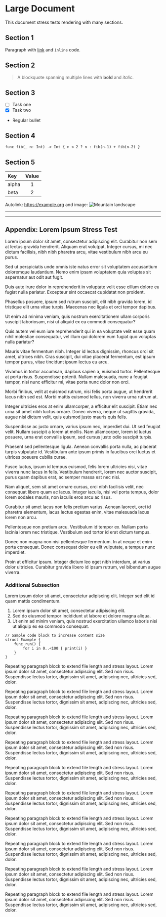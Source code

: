 # Large Document

This document stress tests rendering with many sections.

## Section 1

Paragraph with [link](https://swift.org) and `inline` code.

## Section 2

> A blockquote spanning
> multiple lines with **bold** and _italic_.

## Section 3

- [ ] Task one
- [x] Task two
- Regular bullet

## Section 4

```
func fib(_ n: Int) -> Int { n < 2 ? n : fib(n-1) + fib(n-2) }
```

## Section 5

| Key | Value |
|:----|:-----:|
| alpha | 1 |
| beta | 2 |

Autolink: <https://example.org> and image: ![Mountain landscape](https://picsum.photos/seed/genmark-long/640/360)

---

[^note]: Footnote placed at the end.

---

## Appendix: Lorem Ipsum Stress Test

Lorem ipsum dolor sit amet, consectetur adipiscing elit. Curabitur non sem at lectus gravida hendrerit. Aliquam erat volutpat. Integer cursus, mi nec dictum facilisis, nibh nibh pharetra arcu, vitae vestibulum nibh arcu eu purus.

Sed ut perspiciatis unde omnis iste natus error sit voluptatem accusantium doloremque laudantium. Nemo enim ipsam voluptatem quia voluptas sit aspernatur aut odit aut fugit.

Duis aute irure dolor in reprehenderit in voluptate velit esse cillum dolore eu fugiat nulla pariatur. Excepteur sint occaecat cupidatat non proident.

Phasellus posuere, ipsum sed rutrum suscipit, elit nibh gravida lorem, id tristique elit urna vitae turpis. Maecenas nec ligula et orci tempor dapibus.

Ut enim ad minima veniam, quis nostrum exercitationem ullam corporis suscipit laboriosam, nisi ut aliquid ex ea commodi consequatur?

Quis autem vel eum iure reprehenderit qui in ea voluptate velit esse quam nihil molestiae consequatur, vel illum qui dolorem eum fugiat quo voluptas nulla pariatur?

Mauris vitae fermentum nibh. Integer id lectus dignissim, rhoncus orci sit amet, ultrices nibh. Cras suscipit, dui vitae placerat fermentum, est ipsum tempor purus, vitae tincidunt ipsum lectus eu arcu.

Vivamus in tortor accumsan, dapibus sapien a, euismod tortor. Pellentesque at porta risus. Suspendisse potenti. Nullam malesuada, nunc a feugiat tempor, nisi nunc efficitur mi, vitae porta nunc dolor non orci.

Morbi finibus, velit at euismod rutrum, nisi felis porta augue, ut hendrerit lacus nibh sed est. Morbi mattis euismod tellus, non viverra urna rutrum at.

Integer ultricies eros at enim ullamcorper, a efficitur elit suscipit. Etiam nec urna sit amet nibh luctus ornare. Donec viverra, neque ut sagittis gravida, augue nisi dictum velit, quis euismod justo mauris quis felis.

Suspendisse ac justo ornare, varius ipsum nec, imperdiet dui. Ut sed feugiat velit. Nullam suscipit a lorem at mollis. Nam ullamcorper, lorem id luctus posuere, urna erat convallis ipsum, sed cursus justo odio suscipit turpis.

Praesent sed pellentesque ligula. Aenean convallis porta nulla, ac placerat turpis vulputate id. Vestibulum ante ipsum primis in faucibus orci luctus et ultrices posuere cubilia curae.

Fusce luctus, ipsum id tempus euismod, felis lorem ultricies nisi, vitae viverra nunc lacus in felis. Vestibulum hendrerit, lorem nec auctor suscipit, purus quam dapibus erat, ac semper massa est nec nisi.

Nam aliquet, sem sit amet ornare cursus, orci nibh facilisis velit, nec consequat libero quam ac lacus. Integer iaculis, nisl vel porta tempus, dolor lorem sodales mauris, non iaculis eros arcu ac risus.

Curabitur sit amet lacus non felis pretium varius. Aenean laoreet, orci id pharetra elementum, lacus lectus egestas enim, vitae malesuada lacus lorem non arcu.

Pellentesque non pretium arcu. Vestibulum id tempor ex. Nullam porta lacinia lorem nec tristique. Vestibulum sed tortor id erat dictum tempus.

Donec non magna non nisi pellentesque fermentum. In at neque et enim porta consequat. Donec consequat dolor eu elit vulputate, a tempus nunc imperdiet.

Proin at efficitur ipsum. Integer dictum leo eget nibh interdum, at varius dolor ultricies. Curabitur gravida libero id ipsum rutrum, vel bibendum augue viverra.

### Additional Subsection

Lorem ipsum dolor sit amet, consectetur adipiscing elit. Integer sed elit id quam mattis condimentum.

1. Lorem ipsum dolor sit amet, consectetur adipiscing elit.
2. Sed do eiusmod tempor incididunt ut labore et dolore magna aliqua.
3. Ut enim ad minim veniam, quis nostrud exercitation ullamco laboris nisi ut aliquip ex ea commodo consequat.

```
// Sample code block to increase content size
struct Example {
    func run() {
        for i in 0..<100 { print(i) }
    }
}
```

Repeating paragraph block to extend file length and stress layout. Lorem ipsum dolor sit amet, consectetur adipiscing elit. Sed non risus. Suspendisse lectus tortor, dignissim sit amet, adipiscing nec, ultricies sed, dolor.

Repeating paragraph block to extend file length and stress layout. Lorem ipsum dolor sit amet, consectetur adipiscing elit. Sed non risus. Suspendisse lectus tortor, dignissim sit amet, adipiscing nec, ultricies sed, dolor.

Repeating paragraph block to extend file length and stress layout. Lorem ipsum dolor sit amet, consectetur adipiscing elit. Sed non risus. Suspendisse lectus tortor, dignissim sit amet, adipiscing nec, ultricies sed, dolor.

Repeating paragraph block to extend file length and stress layout. Lorem ipsum dolor sit amet, consectetur adipiscing elit. Sed non risus. Suspendisse lectus tortor, dignissim sit amet, adipiscing nec, ultricies sed, dolor.

Repeating paragraph block to extend file length and stress layout. Lorem ipsum dolor sit amet, consectetur adipiscing elit. Sed non risus. Suspendisse lectus tortor, dignissim sit amet, adipiscing nec, ultricies sed, dolor.

Repeating paragraph block to extend file length and stress layout. Lorem ipsum dolor sit amet, consectetur adipiscing elit. Sed non risus. Suspendisse lectus tortor, dignissim sit amet, adipiscing nec, ultricies sed, dolor.

Repeating paragraph block to extend file length and stress layout. Lorem ipsum dolor sit amet, consectetur adipiscing elit. Sed non risus. Suspendisse lectus tortor, dignissim sit amet, adipiscing nec, ultricies sed, dolor.

Repeating paragraph block to extend file length and stress layout. Lorem ipsum dolor sit amet, consectetur adipiscing elit. Sed non risus. Suspendisse lectus tortor, dignissim sit amet, adipiscing nec, ultricies sed, dolor.

Repeating paragraph block to extend file length and stress layout. Lorem ipsum dolor sit amet, consectetur adipiscing elit. Sed non risus. Suspendisse lectus tortor, dignissim sit amet, adipiscing nec, ultricies sed, dolor.

Repeating paragraph block to extend file length and stress layout. Lorem ipsum dolor sit amet, consectetur adipiscing elit. Sed non risus. Suspendisse lectus tortor, dignissim sit amet, adipiscing nec, ultricies sed, dolor.
